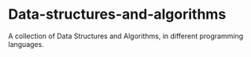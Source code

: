 # Data-structures-and-algorithms

A collection of Data Structures and Algorithms, in different programming languages.
